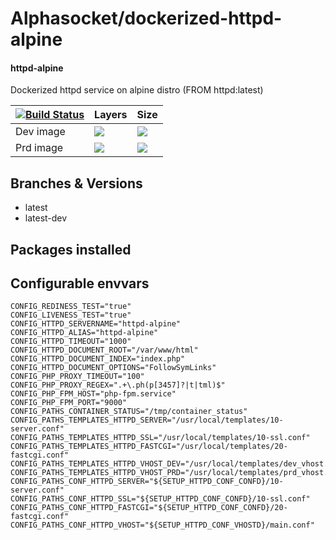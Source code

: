 # Alphasocket/dockerized-httpd-alpine
#### httpd-alpine
Dockerized httpd service on alpine distro (FROM httpd:latest)


| [![Build Status](https://semaphoreci.com/api/v1/alphasocket/dockerized-httpd-alpine/branches/latest/badge.svg)](https://semaphoreci.com/alphasocket/dockerized-httpd-alpine) | Layers | Size  |
| ----- | ----- | ----- |
| Dev image | [![](https://images.microbadger.com/badges/image/03192859189254/dockerized-httpd-alpine:latest.svg)](https://microbadger.com/images/03192859189254/httpd-alpine:latest ) | [![](https://images.microbadger.com/badges/version/03192859189254/dockerized-httpd-alpine:latest.svg)](https://microbadger.com/images/03192859189254/httpd-alpine:latest) |
| Prd image | [![](https://images.microbadger.com/badges/image/alphasocket/httpd-alpine:latest.svg)](https://microbadger.com/images/alphasocket/httpd-alpine:latest ) | [![](https://images.microbadger.com/badges/version/alphasocket/httpd-alpine:latest.svg)](https://microbadger.com/images/alphasocket/httpd-alpine:latest) |

## Branches & Versions
- latest
- latest-dev


## Packages installed


## Configurable envvars
~~~
CONFIG_REDINESS_TEST="true"
CONFIG_LIVENESS_TEST="true"
CONFIG_HTTPD_SERVERNAME="httpd-alpine"
CONFIG_HTTPD_ALIAS="httpd-alpine"
CONFIG_HTTPD_TIMEOUT="1000"
CONFIG_HTTPD_DOCUMENT_ROOT="/var/www/html"
CONFIG_HTTPD_DOCUMENT_INDEX="index.php"
CONFIG_HTTPD_DOCUMENT_OPTIONS="FollowSymLinks"
CONFIG_PHP_PROXY_TIMEOUT="100"
CONFIG_PHP_PROXY_REGEX=".+\.ph(p[3457]?|t|tml)$"
CONFIG_PHP_FPM_HOST="php-fpm.service"
CONFIG_PHP_FPM_PORT="9000"
CONFIG_PATHS_CONTAINER_STATUS="/tmp/container_status"
CONFIG_PATHS_TEMPLATES_HTTPD_SERVER="/usr/local/templates/10-server.conf"
CONFIG_PATHS_TEMPLATES_HTTPD_SSL="/usr/local/templates/10-ssl.conf"
CONFIG_PATHS_TEMPLATES_HTTPD_FASTCGI="/usr/local/templates/20-fastcgi.conf"
CONFIG_PATHS_TEMPLATES_HTTPD_VHOST_DEV="/usr/local/templates/dev_vhost.conf"
CONFIG_PATHS_TEMPLATES_HTTPD_VHOST_PRD="/usr/local/templates/prd_vhost.conf"
CONFIG_PATHS_CONF_HTTPD_SERVER="${SETUP_HTTPD_CONF_CONFD}/10-server.conf"
CONFIG_PATHS_CONF_HTTPD_SSL="${SETUP_HTTPD_CONF_CONFD}/10-ssl.conf"
CONFIG_PATHS_CONF_HTTPD_FASTCGI="${SETUP_HTTPD_CONF_CONFD}/20-fastcgi.conf"
CONFIG_PATHS_CONF_HTTPD_VHOST="${SETUP_HTTPD_CONF_VHOSTD}/main.conf"
~~~
